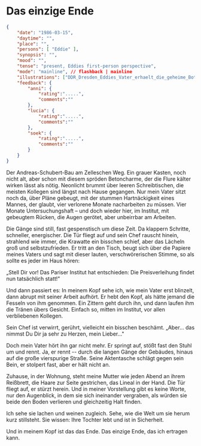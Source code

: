 # Das einzige Ende

```json
{
    "date": "1986-03-15",
    "daytime": "",
    "place": "",
    "persons": [ "Eddie" ],
    "synopsis": "",
    "mood": "",
    "tense": "present, Eddies first-person perspective",
    "mode": "mainline", // flashback | mainline
    "illustrations": ["DDR_Dresden_Eddies_Vater_erhaelt_die_geheime_Botschaft.png", "DDR_Dresden_Eddies_Vater_rennt_nach_Hause.png", "DDR_Dresden_Eltern_feiern.png"],
    "feedback": {
        "anni": {
            "rating":".....",
            "comments":""
        },
        "lucia": {
            "rating":".....",
            "comments":""
        },
        "soek": {
            "rating":".....",
            "comments":""
        }
    }
}
```

Der Andreas-Schubert-Bau am Zelleschen Weg. Ein grauer Kasten, noch nicht alt, aber schon mit diesem spröden Betoncharme, der die Flure kälter wirken lässt als nötig. Neonlicht brummt über leeren Schreibtischen, die meisten Kollegen sind längst nach Hause gegangen. Nur mein Vater sitzt noch da, über Pläne gebeugt, mit der stummen Hartnäckigkeit eines Mannes, der glaubt, vier verlorene Monate nacharbeiten zu müssen. Vier Monate Untersuchungshaft – und doch wieder hier, im Institut, mit gebeugtem Rücken, die Augen gerötet, aber unbeirrbar am Arbeiten.

Die Gänge sind still, fast gespenstisch um diese Zeit. Da klappern Schritte, schneller, energischer. Die Tür fliegt auf und sein Chef rauscht hinein, strahlend wie immer, die Krawatte ein bisschen schief, aber das Lächeln groß und selbstzufrieden. Er tritt an den Tisch, beugt sich über die Papiere meines Vaters und sagt mit dieser lauten, verschwörerischen Stimme, so als sollte es jeder im Haus hören:

„Stell Dir vor! Das Pariser Institut hat entschieden: Die
Preisverleihung findet nun tatsächlich statt!"

Und dann passiert es: In meinem Kopf sehe ich, wie mein Vater erst
blinzelt, dann abrupt mit seiner Arbeit aufhört. Er hebt den Kopf, als hätte
jemand die Fesseln von ihm genommen. Ein Zittern geht durch ihn, und
dann laufen ihm die Tränen übers Gesicht. Einfach so, mitten im Institut,
vor allen verbliebenen Kollegen.

Sein Chef ist verwirrt, gerührt, vielleicht ein bisschen beschämt.
„Aber... das nimmst Du Dir ja sehr zu Herzen, mein Lieber..."

Doch mein Vater hört ihn gar nicht mehr. Er springt auf, stößt fast den
Stuhl um und rennt. Ja, er rennt -- durch die langen Gänge der Gebäudes,
hinaus auf die große vierspurige Straße. Seine Aktentasche schlägt gegen
sein Bein, er stolpert fast, aber er hält nicht an.

Zuhause, in der Wohnung, steht meine Mutter wie jeden Abend an ihrem
Reißbrett, die Haare zur Seite gestrichen, das Lineal in der Hand. Die
Tür fliegt auf, er stürzt herein. Und in meiner Vorstellung gibt es
keine Worte, nur den Augenblick, in dem sie sich ineinander vergraben,
als würden sie beide den Boden verlieren und gleichzeitig Halt finden.

Ich sehe sie lachen und weinen zugleich. Sehe, wie die Welt um sie herum
kurz stillsteht. Sie wissen: Ihre Tochter lebt und ist in Sicherheit.

Und in meinem Kopf ist das das Ende. Das einzige Ende, das ich ertragen
kann.
